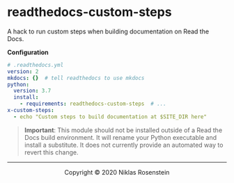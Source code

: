 # readthedocs-custom-steps

A hack to run custom steps when building documentation on Read the Docs. 

__Configuration__

```yml
# .readthedocs.yml
version: 2
mkdocs: {}  # tell readthedocs to use mkdocs
python:
  version: 3.7
  install:
    - requirements: readthedocs-custom-steps  # ...
x-custom-steps:
  - echo "Custom steps to build documentation at $SITE_DIR here"
```

> __Important__: This module should not be installed outside of a Read the Docs build environment.
> It will rename your Python executable and install a substitute. It does not currently provide an
> automated way to revert this change.

---

<p align="center">Copyright &copy; 2020 Niklas Rosenstein</p>

